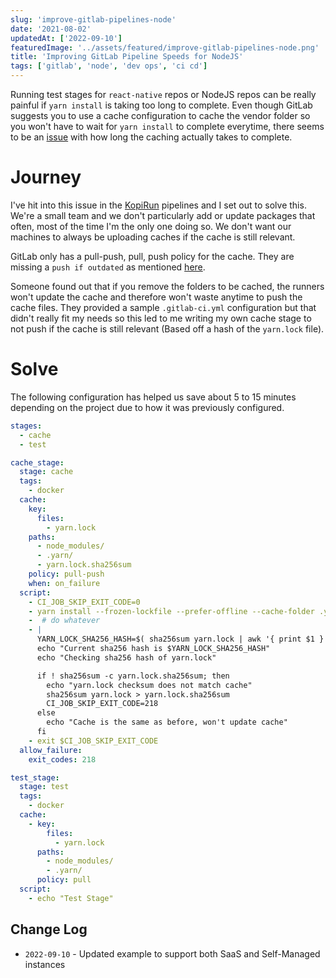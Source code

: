 ```yaml
---
slug: 'improve-gitlab-pipelines-node'
date: '2021-08-02'
updatedAt: ['2022-09-10']
featuredImage: '../assets/featured/improve-gitlab-pipelines-node.png'
title: 'Improving GitLab Pipeline Speeds for NodeJS'
tags: ['gitlab', 'node', 'dev ops', 'ci cd']
---
```


Running test stages for `react-native` repos or NodeJS repos can be really painful if `yarn install` is taking too long to complete. Even though GitLab suggests you to use a cache configuration to cache the vendor folder so you won't have to wait for `yarn install` to complete everytime, there seems to be an [issue](https://gitlab.com/gitlab-org/gitlab-runner/-/issues/1797) with how long the caching actually takes to complete.

# Journey

I've hit into this issue in the [KopiRun](https://kopirun.com) pipelines and I set out to solve this. We're a small team and we don't particularly add or update packages that often, most of the time I'm the only one doing so. We don't want our machines to always be uploading caches if the cache is still relevant.

GitLab only has a pull-push, pull, push policy for the cache. They are missing a `push if outdated` as mentioned [here](https://gitlab.com/gitlab-org/gitlab-runner/-/issues/3523).

Someone found out that if you remove the folders to be cached, the runners won't update the cache and therefore won't waste anytime to push the cache files. They provided a sample `.gitlab-ci.yml` configuration but that didn't really fit my needs so this led to me writing my own cache stage to not push if the cache is still relevant (Based off a hash of the `yarn.lock` file).

# Solve

The following configuration has helped us save about 5 to 15 minutes depending on the project due to how it was previously configured.

```yaml:title=gitlab-ci.yml
stages:
  - cache
  - test

cache_stage:
  stage: cache
  tags:
    - docker
  cache:
    key:
      files:
        - yarn.lock
    paths:
      - node_modules/
      - .yarn/
      - yarn.lock.sha256sum
    policy: pull-push
    when: on_failure
  script:
    - CI_JOB_SKIP_EXIT_CODE=0
    - yarn install --frozen-lockfile --prefer-offline --cache-folder .yarn
    -  # do whatever
    - |
      YARN_LOCK_SHA256_HASH=$( sha256sum yarn.lock | awk '{ print $1 }')
      echo "Current sha256 hash is $YARN_LOCK_SHA256_HASH"
      echo "Checking sha256 hash of yarn.lock"

      if ! sha256sum -c yarn.lock.sha256sum; then
        echo "yarn.lock checksum does not match cache"
        sha256sum yarn.lock > yarn.lock.sha256sum
        CI_JOB_SKIP_EXIT_CODE=218
      else
        echo "Cache is the same as before, won't update cache"
      fi
    - exit $CI_JOB_SKIP_EXIT_CODE
  allow_failure:
    exit_codes: 218

test_stage:
  stage: test
  tags:
    - docker
  cache:
    - key:
        files:
          - yarn.lock
      paths:
        - node_modules/
        - .yarn/
      policy: pull
  script:
    - echo "Test Stage"
```

## Change Log

- `2022-09-10` - Updated example to support both SaaS and Self-Managed instances
